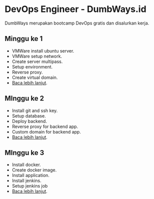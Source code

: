 # **DevOps Engineer - DumbWays.id**
DumbWays merupakan bootcamp DevOps gratis dan disalurkan kerja.

## **Minggu ke 1**
- VMWare install ubuntu server.
- VMWare setup network.
- Create server multipass.
- Setup environment.
- Reverse proxy.
- Create virtual domain.
- [Baca lebih lanjut](week-1/README.md).

## **MInggu ke 2**
- Install git and ssh key.
- Setup database.
- Deploy backend.
- Reverse proxy for backend app.
- Custom domain for backend app.
- [Baca lebih lanjut](week-2/README.md).

## **MInggu ke 3**
- Install docker.
- Create docker image.
- Install application.
- Install jenkins.
- Setup jenkins job
- [Baca lebih lanjut](week-3/README.md).